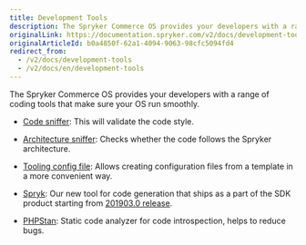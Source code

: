 ```yaml
---
title: Development Tools
description: The Spryker Commerce OS provides your developers with a range of coding tools that make sure your OS run smoothly
originalLink: https://documentation.spryker.com/v2/docs/development-tools
originalArticleId: b0a4850f-62a1-4094-9063-98cfc5094fd4
redirect_from:
  - /v2/docs/development-tools
  - /v2/docs/en/development-tools
---
```


The Spryker Commerce OS provides your developers with a range of coding tools that make sure your OS run smoothly.

- [Code sniffer](/docs/scos/dev/features/201903.0/sdk/development-tools/code-sniffer.html): This will validate the code style.

- [Architecture sniffer](/docs/scos/dev/features/201903.0/sdk/development-tools/architecture-sniffer.html): Checks whether the code follows the Spryker architecture.

- [Tooling config file](/docs/scos/dev/features/201903.0/sdk/development-tools/tooling-config-file.html): Allows creating configuration files from a template in a more convenient way.

- [Spryk](/docs/scos/dev/features/201903.0/sdk/spryk-code-generator.html): Our new tool for code generation that ships as a part of the SDK product starting from [201903.0 release](/docs/scos/user/intro-to-spryker/{{site.version}}/releases/release-notes/release-notes-201903.0/release-notes-201903.0.html).

- [PHPStan](/docs/scos/dev/features/201903.0/sdk/development-tools/phpstan.html): Static code analyzer for code introspection, helps to reduce bugs.

